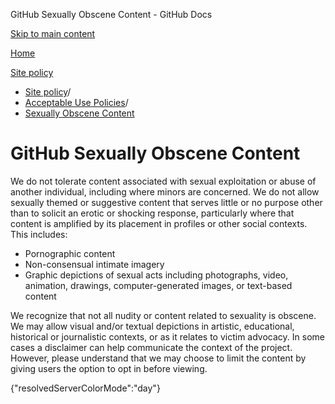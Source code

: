 GitHub Sexually Obscene Content - GitHub Docs

[Skip to main content](#main-content)

[Home](/de)

[Site policy](/de/site-policy)

* [Site policy](/de/site-policy)/
* [Acceptable Use Policies](/de/site-policy/acceptable-use-policies)/
* [Sexually Obscene Content](/de/site-policy/acceptable-use-policies/github-sexually-obscene-content)

GitHub Sexually Obscene Content
==========

We do not tolerate content associated with sexual exploitation or abuse of another individual, including where minors are concerned. We do not allow sexually themed or suggestive content that serves little or no purpose other than to solicit an erotic or shocking response, particularly where that content is amplified by its placement in profiles or other social contexts. This includes:

* Pornographic content
* Non-consensual intimate imagery
* Graphic depictions of sexual acts including photographs, video, animation, drawings, computer-generated images, or text-based content

We recognize that not all nudity or content related to sexuality is obscene. We may allow visual and/or textual depictions in artistic, educational, historical or journalistic contexts, or as it relates to victim advocacy. In some cases a disclaimer can help communicate the context of the project. However, please understand that we may choose to limit the content by giving users the option to opt in before viewing.

{"resolvedServerColorMode":"day"}
